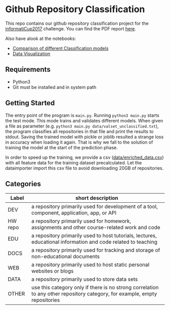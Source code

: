 # Github Repository Classification

This repo contains our github repository classification project for the [informatiCup2017](https://github.com/InformatiCup/InformatiCup2017) challenge. You can find the PDF report [here](docs/report.pdf).

Also have alook at the notebooks:

* [Comparison of different Classification models](Classification_Models.ipynb) 
* [Data Visualization](Data_Visualization.ipynb)

## Requirements
* Python3
* Git must be installed and in system path

## Getting Started

The entry point of the program is ```main.py```. Running ```python3 main.py``` starts the test mode. This mode trains and validates different models. When given a file as parameter (e.g. ```python3 main.py data/valset_unclassified.txt```), the program classifies all repositories in that file and print the results to stdout.
Saving the trained model with pickle or joblib resulted a strange loss in accuracy when loading it again. That is why we fall to the solution of training the model at the start of the prediction phase.

In order to speed up the training, we provide a csv ([data/enriched_data.csv](data/enriched_data.csv)) with all feature data for the training dataset precalculated. Let the dataimporter import this csv file to avoid downloading 20GB of repositories.

## Categories

| Label   | short description                                                                                                          |
|---------|----------------------------------------------------------------------------------------------------------------------------|
| DEV​     | a repository primarily used for development of a tool, component, application, app, or API                                 |
| HW​ repo | a repository primarily used for homework, assignments and other course-related work and code                               |
| EDU​     | a repository primarily used to host tutorials, lectures, educational information and code related to teaching              |
| DOCS​    | a repository primarily used for tracking and storage of non-educational documents                                          |
| WEB​     | a repository primarily used to host static personal websites or blogs                                                      |
| DATA​    | a repository primarily used to store data sets                                                                             |
| OTHER​   | use this category only if there is no strong correlation to any other repository category, for example, empty repositories |
